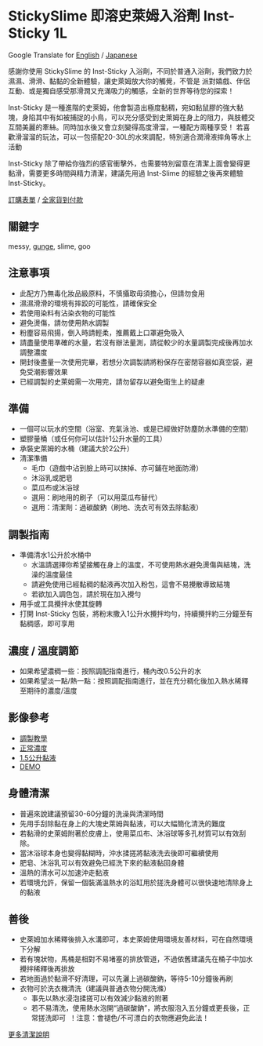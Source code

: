StickySlime 即溶史萊姆入浴劑 Inst-Sticky 1L
===
Google Translate for [English](https://github-com.translate.goog/mizunogin/testing/blob/master/prod_inst_sticky1.md?_x_tr_sl=zh-TW&_x_tr_tl=en&_x_tr_hl=zh-TW&_x_tr_pto=wapp) / [Japanese](prod_inst_sticky1jp.md)

感謝你使用 StickySlime 的 Inst-Sticky 入浴劑，不同於普通入浴劑，我們致力於 濕濕、滑滑、黏黏的全新體驗，讓史萊姆放大你的觸覺，不管是 派對嬉戲、伴侶互動、或是獨自感受那滑潤又充滿吸力的觸感，全新的世界等待您的探索！

Inst-Sticky 是一種進階的史萊姆，他會製造出極度黏稠，宛如黏鼠膠的強大黏塊，身陷其中有如被捕捉的小鳥，可以充分感受到史萊姆在身上的阻力，與肢體交互間美麗的牽絲。同時加水後又會立刻變得高度滑溜，一種配方兩種享受！
若喜歡滑溜溜的玩法，可以一包搭配20-30L的水來調配，特別適合潤滑液摔角等水上活動

Inst-Sticky 除了帶給你強烈的感官衝擊外，也需要特別留意在清潔上面會變得更黏滑，需要更多時間與精力清潔，建議先用過 Inst-Slime 的經驗之後再來體驗 Inst-Sticky。

[訂購表單](https://forms.gle/Z32i8WMWXdbzqyUWA) / [全家貨到付款](https://famistore.famiport.com.tw/287273/index.php?action=fmall_10755895)

關鍵字
---
messy, [gunge](https://en.m.wikipedia.org/wiki/Gunge), slime, goo


注意事項
---
* 此配方乃無毒化妝品級原料，不慎攝取毋須擔心，但請勿食用
* 濕濕滑滑的環境有摔跤的可能性，請確保安全
* 若使用染料有沾染衣物的可能性
* 避免燙傷，請勿使用熱水調製
* 粉塵容易飛揚，倒入時請輕柔，推薦戴上口罩避免吸入
* 請盡量使用準確的水量，若沒有辦法量測，請從較少的水量調製完成後再加水調整濃度
* 開封後盡量一次使用完畢，若想分次調製請將粉保存在密閉容器如真空袋，避免受潮影響效果
* 已經調製的史萊姆需一次用完，請勿留存以避免衛生上的疑慮


準備
---
* 一個可以玩水的空間（浴室、充氣泳池、或是已經做好防塵防水準備的空間）
* 塑膠量桶（或任何你可以估計1公升水量的工具）
* 承裝史萊姆的水桶（建議大於2公升）
* 清潔準備
  * 毛巾（遊戲中沾到臉上時可以抹掉、亦可鋪在地面防滑）
  * 沐浴乳或肥皂
  * 菜瓜布或沐浴球
  * 選用：刷地用的刷子（可以用菜瓜布替代）
  * 選用：清潔劑：過碳酸鈉（刷地、洗衣可有效去除黏液）



調製指南
---
* 準備清水1公升於水桶中
  * 水溫請選擇你希望接觸在身上的溫度，不可使用熱水避免燙傷與結塊，洗澡的溫度最佳
  * 請避免使用已經黏稠的黏液再次加入粉包，這會不易攪散導致結塊
  * 若欲加入調色包，請於現在加入攪勻
* 用手或工具攪拌水使其旋轉
* 打開 Inst-Sticky 包裝，將粉末撒入1公升水攪拌均勻，持續攪拌約三分鐘至有黏稠感，即可享用


濃度 / 溫度調節
---
* 如果希望濃稠一些：按照調配指南進行，桶內改0.5公升的水
* 如果希望淡一點/熱一點：按照調配指南進行，並在充分稠化後加入熱水稀釋至期待的濃度/溫度

影像參考
---
* [調製教學](https://www.youtube.com/watch?v=yAI-2X-r7X4)
* [正常濃度](https://www.youtube.com/shorts/73wP3FcXGG8)
* [1.5公升黏液](https://www.youtube.com/watch?v=Pty_CGPV224)
* [DEMO](https://www.youtube.com/watch?v=EV84TQo9vKY)

身體清潔
---
* 普遍來說建議預留30-60分鐘的洗澡與清潔時間
* 先用手刮除黏在身上的大塊史萊姆與黏液，可以大幅簡化清洗的難度
* 若黏滑的史萊姆附著於皮膚上，使用菜瓜布、沐浴球等多孔材質可以有效刮除。
* 當沐浴球本身也變得黏糊時，沖水揉搓將黏液洗去後即可繼續使用
* 肥皂、沐浴乳可以有效避免已經洗下來的黏液黏回身體
* 溫熱的清水可以加速沖走黏液
* 若環境允許，保留一個裝滿溫熱水的浴缸用於搓洗身體可以很快速地清除身上的黏液

善後
---
* 史萊姆加水稀釋後排入水溝即可，本史萊姆使用環境友善材料，可在自然環境下分解
* 若有塊狀物，馬桶是相對不易堵塞的排放管道，不過依舊建議先在桶子中加水攪拌稀釋後再排放
* 若地面過於黏滑不好清理，可以先灑上過碳酸鈉，等待5-10分鐘後再刷
* 衣物可於洗衣機清洗（建議與普通衣物分開洗滌）
  * 事先以熱水浸泡揉搓可以有效減少黏液的附著
  * 若不易清洗，使用熱水泡開“過碳酸鈉”，將衣服泡入五分鐘或更長後，正常搓洗即可  ！注意：會褪色/不可漂白的衣物應避免此法！

[更多清潔說明](slime_cleaning.md)